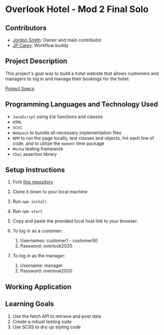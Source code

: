 # Overlook Hotel - Mod 2 Final Solo

## Contributors

* [Jordon Smith](https://github.com/jdxsmith): Owner and main contributor
* [JP Carey](https://github.com/jaypeasee): Workflow buddy

## Project Description

This project's goal was to build a hotel webiste that allows customers and managers to log in and manage their bookings for the hotel.

[Project Specs](https://frontend.turing.io/projects/overlook.html)

## Programming Languages and Technology Used

* `JavaScript` using `ES6` functions and classes
* `HTML`
* `SCSS`
* `Webpack` to bundle all necessary implementation files
* `NPM` to run the page locally, test classes and objects, lint each line of code, and to utilize the `moment` time package
* `Mocha` testing framework
* `Chai` assertion library

## Setup Instructions

1. Fork [this repository](https://github.com/jdxsmith/overlook)

2. Clone it down to your local machine

3. Run `npm install`

4. Run `npm start`

5. Copy and paste the provided local host link to your browser.

6. To log in as a customer:

   1. Usernames: customer1 - customer50
   2. Password: overlook2020

7. To log in as the manager:

   1. Username: manager
   2. Password: overlook2020

## Working Application



## Learning Goals

1. Use the fetch API to retrieve and post data
2. Create a robust testing suite
4. Use SCSS to dry up styling code
